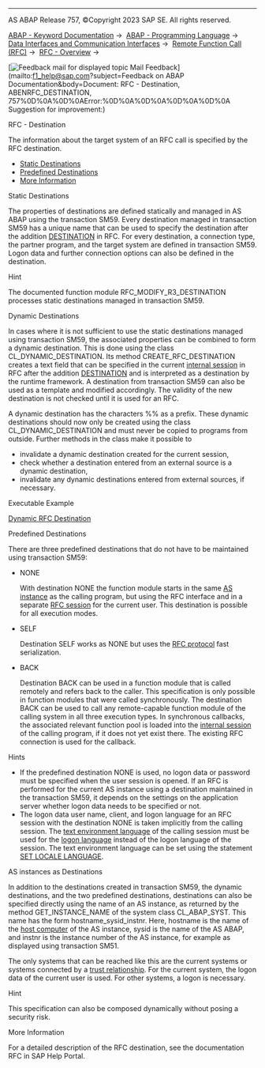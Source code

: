   

* * *

AS ABAP Release 757, ©Copyright 2023 SAP SE. All rights reserved.

[ABAP - Keyword Documentation](javascript:call_link\('abenabap.htm'\)) →  [ABAP - Programming Language](javascript:call_link\('abenabap_reference.htm'\)) →  [Data Interfaces and Communication Interfaces](javascript:call_link\('abenabap_data_communication.htm'\)) →  [Remote Function Call (RFC)](javascript:call_link\('abenrfc.htm'\)) →  [RFC - Overview](javascript:call_link\('abenrfc_intro_oview.htm'\)) → 

 [![](Mail.gif?object=Mail.gif&sap-language=EN "Feedback mail for displayed topic") Mail Feedback](mailto:f1_help@sap.com?subject=Feedback on ABAP Documentation&body=Document: RFC - Destination, ABENRFC_DESTINATION, 757%0D%0A%0D%0AError:%0D%0A%0D%0A%0D%0A%0D%0A
Suggestion for improvement:)

RFC - Destination

The information about the target system of an RFC call is specified by the RFC destination.

-   [Static Destinations](#abenrfc-destination-1-------dynamic-destinations---@ITOC@@ABENRFC_DESTINATION_2)
-   [Predefined Destinations](#abenrfc-destination-3-------as-instances-as-destinations---@ITOC@@ABENRFC_DESTINATION_4)
-   [More Information](#@@ITOC@@ABENRFC_DESTINATION_5)

Static Destinations   

The properties of destinations are defined statically and managed in AS ABAP using the transaction SM59. Every destination managed in transaction SM59 has a unique name that can be used to specify the destination after the addition [DESTINATION](javascript:call_link\('abapcall_function_destination.htm'\)) in RFC. For every destination, a connection type, the partner program, and the target system are defined in transaction SM59. Logon data and further connection options can also be defined in the destination.

Hint

The documented function module RFC\_MODIFY\_R3\_DESTINATION processes static destinations managed in transaction SM59.

Dynamic Destinations   

In cases where it is not sufficient to use the static destinations managed using transaction SM59, the associated properties can be combined to form a dynamic destination. This is done using the class CL\_DYNAMIC\_DESTINATION. Its method CREATE\_RFC\_DESTINATION creates a text field that can be specified in the current [internal session](javascript:call_link\('abeninternal_session_glosry.htm'\) "Glossary Entry") in RFC after the addition [DESTINATION](javascript:call_link\('abapcall_function_destination.htm'\)) and is interpreted as a destination by the runtime framework. A destination from transaction SM59 can also be used as a template and modified accordingly. The validity of the new destination is not checked until it is used for an RFC.

A dynamic destination has the characters %% as a prefix. These dynamic destinations should now only be created using the class CL\_DYNAMIC\_DESTINATION and must never be copied to programs from outside. Further methods in the class make it possible to

-   invalidate a dynamic destination created for the current session,
-   check whether a destination entered from an external source is a dynamic destination,
-   invalidate any dynamic destinations entered from external sources, if necessary.

Executable Example

[Dynamic RFC Destination](javascript:call_link\('abenrfc_dynamic_dest_abexa.htm'\))

Predefined Destinations   

There are three predefined destinations that do not have to be maintained using transaction SM59:

-   NONE
    
    With destination NONE the function module starts in the same [AS instance](javascript:call_link\('abenas_instance_glosry.htm'\) "Glossary Entry") as the calling program, but using the RFC interface and in a separate [RFC session](javascript:call_link\('abenrfc_session_glosry.htm'\) "Glossary Entry") for the current user. This destination is possible for all execution modes.
    
-   SELF
    
    Destination SELF works as NONE but uses the [RFC protocol](javascript:call_link\('abenrfc_protocol.htm'\)) fast serialization.
    
-   BACK
    
    Destination BACK can be used in a function module that is called remotely and refers back to the caller. This specification is only possible in function modules that were called synchronously. The destination BACK can be used to call any remote-capable function module of the calling system in all three execution types. In synchronous callbacks, the associated relevant function pool is loaded into the [internal session](javascript:call_link\('abeninternal_session_glosry.htm'\) "Glossary Entry") of the calling program, if it does not yet exist there. The existing RFC connection is used for the callback.
    

Hints

-   If the predefined destination NONE is used, no logon data or password must be specified when the user session is opened. If an RFC is performed for the current AS instance using a destination maintained in the transaction SM59, it depends on the settings on the application server whether logon data needs to be specified or not.
-   The logon data user name, client, and logon language for an RFC session with the destination NONE is taken implicitly from the calling session. The [text environment language](javascript:call_link\('abentext_env_langu_glosry.htm'\) "Glossary Entry") of the calling session must be used for the [logon language](javascript:call_link\('abenlogon_language_glosry.htm'\) "Glossary Entry") instead of the logon language of the session. The text environment language can be set using the statement [SET LOCALE LANGUAGE](javascript:call_link\('abapset_locale.htm'\)).

AS instances as Destinations   

In addition to the destinations created in transaction SM59, the dynamic destinations, and the two predefined destinations, destinations can also be specified directly using the name of an AS instance, as returned by the method GET\_INSTANCE\_NAME of the system class CL\_ABAP\_SYST. This name has the form hostname\_sysid\_instnr. Here, hostname is the name of the [host computer](javascript:call_link\('abenhost_computer_glosry.htm'\) "Glossary Entry") of the AS instance, sysid is the name of the AS ABAP, and instnr is the instance number of the AS instance, for example as displayed using transaction SM51.

The only systems that can be reached like this are the current systems or systems connected by a [trust relationship](javascript:call_link\('abensmt1_2.htm'\)). For the current system, the logon data of the current user is used. For other systems, a logon is necessary.

Hint

This specification can also be composed dynamically without posing a security risk.

More Information   

For a detailed description of the RFC destination, see the documentation RFC in SAP Help Portal.